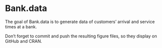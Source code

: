 
<!-- README.md is generated from README.Rmd. Please edit that file -->

# Bank.data

<!-- badges: start -->
<!-- badges: end -->

The goal of Bank.data is to generate data of customers’ arrival and
service times at a bank.

Don’t forget to commit and push the resulting figure files, so they
display on GitHub and CRAN.
